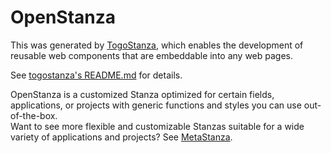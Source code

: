 # OpenStanza

This was generated by [TogoStanza](http://togostanza.org), which enables the development of reusable web components that are embeddable into any web pages.

See [togostanza's README.md](https://github.com/togostanza/togostanza#readme) for details.

OpenStanza is a customized Stanza optimized for certain fields, applications, or projects with generic functions and styles you can use out-of-the-box.  
Want to see more flexible and customizable Stanzas suitable for a wide variety of applications and projects? See [MetaStanza](https://github.com/togostanza/metastanza).
